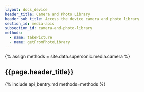 ```yaml
---
layout: docs_device
header_title: Camera and Photo Library
header_sub_title: Access the device camera and photo library
section_id: media-apis
subsection_id: camera-and-photo-library
methods:
  - name: takePicture
  - name: getFromPhotoLibrary
---
```


{% assign methods = site.data.supersonic.media.camera %}

<section class="docs-section" id="{{page.subsection_id}}">

# {{page.header_title}}

{% include api_bentry.md methods=methods %}

</section>
